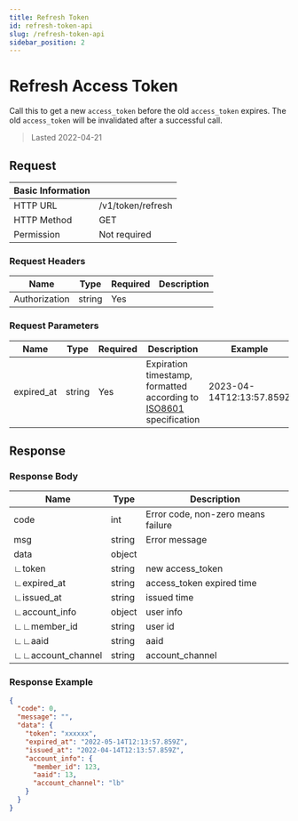 ```yaml
---
title: Refresh Token
id: refresh-token-api
slug: /refresh-token-api
sidebar_position: 2
---
```


# Refresh Access Token

Call this to get a new `access_token` before the old `access_token` expires. The old `access_token` will be invalidated after a successful call.

> Lasted 2022-04-21

## Request

| Basic Information |                   |
| ----------------- | ----------------- |
| HTTP URL          | /v1/token/refresh |
| HTTP Method       | GET               |
| Permission        | Not required      |

### Request Headers

| Name          | Type   | Required | Description |
| ------------- | ------ | -------- | ----------- |
| Authorization | string | Yes      |             |

### Request Parameters

| Name       | Type   | Required | Description                                                                                                  | Example                  |
| ---------- | ------ | -------- | ------------------------------------------------------------------------------------------------------------ | ------------------------ |
| expired_at | string | Yes      | Expiration timestamp, formatted according to [ISO8601](https://en.wikipedia.org/wiki/ISO_8601) specification | 2023-04-14T12:13:57.859Z |

## Response

### Response Body

| Name              | Type   | Description                        |
| ----------------- | ------ | ---------------------------------- |
| code              | int    | Error code, non-zero means failure |
| msg               | string | Error message                      |
| data              | object |                                    |
| ∟token            | string | new access_token                   |
| ∟expired_at       | string | access_token expired time          |
| ∟issued_at        | string | issued time                        |
| ∟account_info     | object | user info                          |
| ∟∟member_id       | string | user id                            |
| ∟∟aaid            | string | aaid                               |
| ∟∟account_channel | string | account_channel                    |

### Response Example

```json
{
  "code": 0,
  "message": "",
  "data": {
    "token": "xxxxxx",
    "expired_at": "2022-05-14T12:13:57.859Z",
    "issued_at": "2022-04-14T12:13:57.859Z",
    "account_info": {
      "member_id": 123,
      "aaid": 13,
      "account_channel": "lb"
    }
  }
}
```
